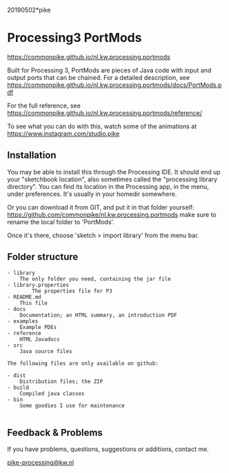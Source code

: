 20190502*pike

# Processing3 PortMods
<https://commonpike.github.io/nl.kw.processing.portmods>

Built for Processing 3, PortMods are pieces of Java code with input
and output ports that can be chained. For a detailed description, see
<https://commonpike.github.io/nl.kw.processing.portmods/docs/PortMods.pdf>

For the full reference, see 
<https://commonpike.github.io/nl.kw.processing.portmods/reference/>

To see what you can do with this, watch some of the animations at
<https://www.instagram.com/studio.pike>

## Installation

You may be able to install this through the Processing IDE.
It should end up your "sketchbook location",
also sometimes called the "processing library directory".
You can find its location in the Processing app, in the menu,
under preferences. It's usually in your homedir somewhere.

Or you can download it from GIT, and put it in that folder
yourself: 
<https://github.com/commonpike/nl.kw.processing.portmods>
make sure to rename the local folder to 'PortMods'.

Once it's there, choose 'sketch > import library'
from the menu bar.

## Folder structure

```
- library
    The only folder you need, containing the jar file
- library.properties
		The properties file for P3
- README.md 
    This file
- docs
    Documentation; an HTML summary, an introduction PDF
- examples
    Example PDEs
- reference
    HTML Javadocs
- src
    Java source files
    
The following files are only available on github:

- dist
    Distribution files; the ZIP    
- build
    Compiled java classes
- bin
    Some goodies I use for maintenance
    
```

## Feedback & Problems 

If you have problems, questions, suggestions or
additions, contact me.


pike-processing@kw.nl
